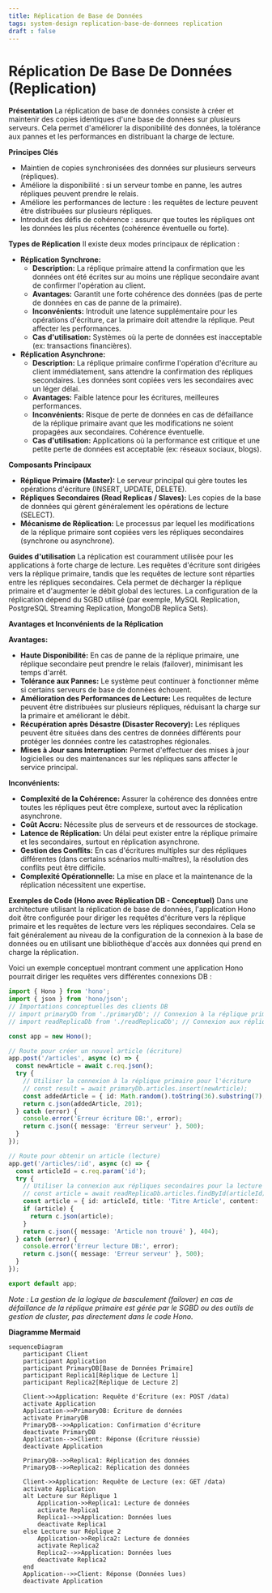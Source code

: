 ```yaml
---
title: Réplication de Base de Données
tags: system-design replication-base-de-donnees replication
draft : false
---
```


# Réplication De Base De Données (Replication)

**Présentation**
La réplication de base de données consiste à créer et maintenir des copies identiques d'une base de données sur plusieurs serveurs. Cela permet d'améliorer la disponibilité des données, la tolérance aux pannes et les performances en distribuant la charge de lecture.

**Principes Clés**
- Maintien de copies synchronisées des données sur plusieurs serveurs (répliques).
- Améliore la disponibilité : si un serveur tombe en panne, les autres répliques peuvent prendre le relais.
- Améliore les performances de lecture : les requêtes de lecture peuvent être distribuées sur plusieurs répliques.
- Introduit des défis de cohérence : assurer que toutes les répliques ont les données les plus récentes (cohérence éventuelle ou forte).

**Types de Réplication**
Il existe deux modes principaux de réplication :
- **Réplication Synchrone:**
    - **Description:** La réplique primaire attend la confirmation que les données ont été écrites sur au moins une réplique secondaire avant de confirmer l'opération au client.
    - **Avantages:** Garantit une forte cohérence des données (pas de perte de données en cas de panne de la primaire).
    - **Inconvénients:** Introduit une latence supplémentaire pour les opérations d'écriture, car la primaire doit attendre la réplique. Peut affecter les performances.
    - **Cas d'utilisation:** Systèmes où la perte de données est inacceptable (ex: transactions financières).
- **Réplication Asynchrone:**
    - **Description:** La réplique primaire confirme l'opération d'écriture au client immédiatement, sans attendre la confirmation des répliques secondaires. Les données sont copiées vers les secondaires avec un léger délai.
    - **Avantages:** Faible latence pour les écritures, meilleures performances.
    - **Inconvénients:** Risque de perte de données en cas de défaillance de la réplique primaire avant que les modifications ne soient propagées aux secondaires. Cohérence éventuelle.
    - **Cas d'utilisation:** Applications où la performance est critique et une petite perte de données est acceptable (ex: réseaux sociaux, blogs).

**Composants Principaux**
- **Réplique Primaire (Master):** Le serveur principal qui gère toutes les opérations d'écriture (INSERT, UPDATE, DELETE).
- **Répliques Secondaires (Read Replicas / Slaves):** Les copies de la base de données qui gèrent généralement les opérations de lecture (SELECT).
- **Mécanisme de Réplication:** Le processus par lequel les modifications de la réplique primaire sont copiées vers les répliques secondaires (synchrone ou asynchrone).

**Guides d'utilisation**
La réplication est couramment utilisée pour les applications à forte charge de lecture. Les requêtes d'écriture sont dirigées vers la réplique primaire, tandis que les requêtes de lecture sont réparties entre les répliques secondaires. Cela permet de décharger la réplique primaire et d'augmenter le débit global des lectures. La configuration de la réplication dépend du SGBD utilisé (par exemple, MySQL Replication, PostgreSQL Streaming Replication, MongoDB Replica Sets).

**Avantages et Inconvénients de la Réplication**

**Avantages:**
- **Haute Disponibilité:** En cas de panne de la réplique primaire, une réplique secondaire peut prendre le relais (failover), minimisant les temps d'arrêt.
- **Tolérance aux Pannes:** Le système peut continuer à fonctionner même si certains serveurs de base de données échouent.
- **Amélioration des Performances de Lecture:** Les requêtes de lecture peuvent être distribuées sur plusieurs répliques, réduisant la charge sur la primaire et améliorant le débit.
- **Récupération après Désastre (Disaster Recovery):** Les répliques peuvent être situées dans des centres de données différents pour protéger les données contre les catastrophes régionales.
- **Mises à Jour sans Interruption:** Permet d'effectuer des mises à jour logicielles ou des maintenances sur les répliques sans affecter le service principal.

**Inconvénients:**
- **Complexité de la Cohérence:** Assurer la cohérence des données entre toutes les répliques peut être complexe, surtout avec la réplication asynchrone.
- **Coût Accru:** Nécessite plus de serveurs et de ressources de stockage.
- **Latence de Réplication:** Un délai peut exister entre la réplique primaire et les secondaires, surtout en réplication asynchrone.
- **Gestion des Conflits:** En cas d'écritures multiples sur des répliques différentes (dans certains scénarios multi-maîtres), la résolution des conflits peut être difficile.
- **Complexité Opérationnelle:** La mise en place et la maintenance de la réplication nécessitent une expertise.

**Exemples de Code (Hono avec Réplication DB - Conceptuel)**
Dans une architecture utilisant la réplication de base de données, l'application Hono doit être configurée pour diriger les requêtes d'écriture vers la réplique primaire et les requêtes de lecture vers les répliques secondaires. Cela se fait généralement au niveau de la configuration de la connexion à la base de données ou en utilisant une bibliothèque d'accès aux données qui prend en charge la réplication.

Voici un exemple conceptuel montrant comment une application Hono pourrait diriger les requêtes vers différentes connexions DB :

```typescript
import { Hono } from 'hono';
import { json } from 'hono/json';
// Importations conceptuelles des clients DB
// import primaryDb from './primaryDb'; // Connexion à la réplique primaire (écritures)
// import readReplicaDb from './readReplicaDb'; // Connexion aux répliques secondaires (lectures)

const app = new Hono();

// Route pour créer un nouvel article (écriture)
app.post('/articles', async (c) => {
  const newArticle = await c.req.json();
  try {
    // Utiliser la connexion à la réplique primaire pour l'écriture
    // const result = await primaryDb.articles.insert(newArticle);
    const addedArticle = { id: Math.random().toString(36).substring(7), ...newArticle }; // Simulation
    return c.json(addedArticle, 201);
  } catch (error) {
    console.error('Erreur écriture DB:', error);
    return c.json({ message: 'Erreur serveur' }, 500);
  }
});

// Route pour obtenir un article (lecture)
app.get('/articles/:id', async (c) => {
  const articleId = c.req.param('id');
  try {
    // Utiliser la connexion aux répliques secondaires pour la lecture
    // const article = await readReplicaDb.articles.findById(articleId);
    const article = { id: articleId, title: 'Titre Article', content: 'Contenu...' }; // Simulation
    if (article) {
      return c.json(article);
    }
    return c.json({ message: 'Article non trouvé' }, 404);
  } catch (error) {
    console.error('Erreur lecture DB:', error);
    return c.json({ message: 'Erreur serveur' }, 500);
  }
});

export default app;
```

*Note : La gestion de la logique de basculement (failover) en cas de défaillance de la réplique primaire est gérée par le SGBD ou des outils de gestion de cluster, pas directement dans le code Hono.*

**Diagramme Mermaid**

```mermaid
sequenceDiagram
    participant Client
    participant Application
    participant PrimaryDB[Base de Données Primaire]
    participant Replica1[Réplique de Lecture 1]
    participant Replica2[Réplique de Lecture 2]

    Client->>Application: Requête d'Écriture (ex: POST /data)
    activate Application
    Application->>PrimaryDB: Écriture de données
    activate PrimaryDB
    PrimaryDB-->>Application: Confirmation d'écriture
    deactivate PrimaryDB
    Application-->>Client: Réponse (Écriture réussie)
    deactivate Application

    PrimaryDB-->>Replica1: Réplication des données
    PrimaryDB-->>Replica2: Réplication des données

    Client->>Application: Requête de Lecture (ex: GET /data)
    activate Application
    alt Lecture sur Réplique 1
        Application->>Replica1: Lecture de données
        activate Replica1
        Replica1-->>Application: Données lues
        deactivate Replica1
    else Lecture sur Réplique 2
        Application->>Replica2: Lecture de données
        activate Replica2
        Replica2-->>Application: Données lues
        deactivate Replica2
    end
    Application-->>Client: Réponse (Données lues)
    deactivate Application
```
